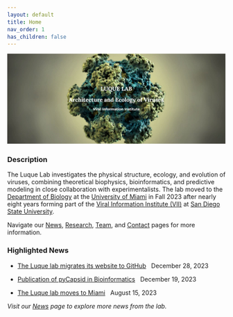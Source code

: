 ```yaml
---
layout: default
title: Home
nav_order: 1
has_children: false
---
```


![home_page](visuals/1_luquelab_homepage_2023-04-10.jpg)

### Description

The Luque Lab investigates the physical structure, ecology, and evolution of viruses, combining theoretical biophysics, bioinformatics, and predictive modeling in close collaboration with experimentalists. The lab moved to the [Department of Biology](https://biology.as.miami.edu/) at the [University of Miami](https://welcome.miami.edu/) in Fall 2023 after nearly eight years forming part of the [Viral Information Institute (VII)](https://viralization.org/) at [San Diego State University](http://www.sdsu.edu/).

Navigate our [News](news.md), [Research](Research/index.md), [Team](Team/index.md), and [Contact](Contact/index.md) pages for more information.

### Highlighted News

+ [The Luque lab migrates its website to GitHub](News/index.md/#luque-lab-migrates-website-to-github-2023-12-28) &nbsp; December 28, 2023

+ [Publication of pyCapsid in Bioinformatics](News/index.md/#publication-of-pycapsid-in-bioinformatics-2023-12-19) &nbsp; December 19, 2023

+ [The Luque lab moves to Miami](News/index.md/#luque-lab-moves-to-miami-2023-08-15) &nbsp; August 15, 2023

*Visit our [News](news.md) page to explore more news from the lab.*

